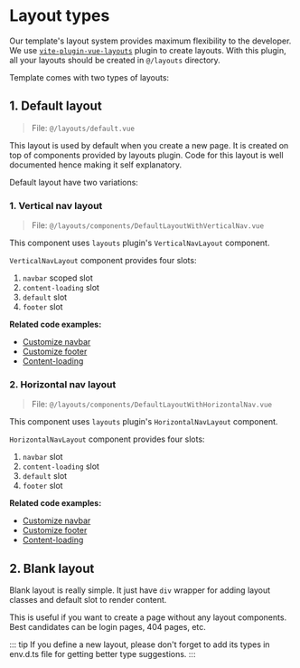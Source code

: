 # Layout types

Our template's layout system provides maximum flexibility to the developer. We use [`vite-plugin-vue-layouts`](https://github.com/JohnCampionJr/vite-plugin-vue-layouts) plugin to create layouts. With this plugin, all your layouts should be created in `@/layouts` directory.

Template comes with two types of layouts:

## 1. Default layout

> File: `@/layouts/default.vue`

This layout is used by default when you create a new page. It is created on top of components provided by layouts plugin. Code for this layout is well documented hence making it self explanatory.

Default layout have two variations:

### 1. Vertical nav layout

> File: `@/layouts/components/DefaultLayoutWithVerticalNav.vue`

This component uses `layouts` plugin's `VerticalNavLayout` component.

`VerticalNavLayout` component provides four slots:

1. `navbar` scoped slot
2. `content-loading` slot
3. `default` slot
4. `footer` slot

**Related code examples:**

- [Customize navbar](/code-examples/layout/customize-navbar.md)
- [Customize footer](/code-examples/layout/customize-footer.md)
- [Content-loading](/articles/how-to-use-content-loading-slot.md)

### 2. Horizontal nav layout

> File: `@/layouts/components/DefaultLayoutWithHorizontalNav.vue`

This component uses `layouts` plugin's `HorizontalNavLayout` component.

`HorizontalNavLayout` component provides four slots:

1. `navbar` slot
2. `content-loading` slot
3. `default` slot
4. `footer` slot

**Related code examples:**

- [Customize navbar](/code-examples/layout/customize-navbar.md)
- [Customize footer](/code-examples/layout/customize-footer.md)
- [Content-loading](/articles/how-to-use-content-loading-slot.md)

## 2. Blank layout

Blank layout is really simple. It just have `div` wrapper for adding layout classes and default slot to render content.

This is useful if you want to create a page without any layout components. Best candidates can be login pages, 404 pages, etc.

::: tip
If you define a new layout, please don't forget to add its types in env.d.ts file for getting better type suggestions.
:::
